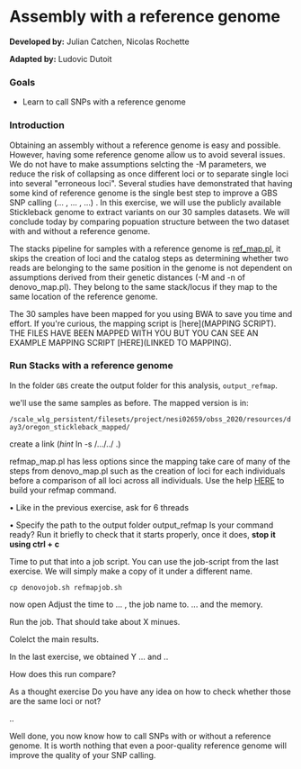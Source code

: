 # Assembly with a reference genome

**Developed by:** Julian Catchen, Nicolas Rochette

**Adapted by:** Ludovic Dutoit

### Goals
  
  - Learn to call SNPs with a reference genome

### Introduction

Obtaining an assembly without a reference genome is easy and possible. However, having some reference genome allow us to avoid several issues. We do not have to make assumptions selcting the -M parameters, we reduce the risk of collapsing as once different loci or to separate single loci into several "erroneous loci". Several studies  have demonstrated that having some kind of reference genome is the single best step to improve a GBS SNP calling (... , ... , ...) . In this exercise, we will use the publicly available Stickleback genome to extract variants on our 30 samples datasets. We will conclude today by comparing popuation structure between the two dataset with and without a reference genome.

The stacks pipeline for samples with a reference genome is [ref_map.pl](https://catchenlab.life.illinois.edu/stacks/comp/ref_map.php), it skips the creation of loci and the catalog steps as determining whether two reads are belonging to the same position in the genome is not dependent on assumptions derived from their genetic distances (-M and -n of denovo_map.pl). They belong to the same stack/locus if they map to the same location of the reference genome. 


The 30 samples have been mapped for you using BWA to save you time and effort. If you're curious, the mapping script is [here](MAPPING SCRIPT). 
THE FILES HAVE BEEN MAPPED WITH YOU BUT YOU CAN SEE AN EXAMPLE MAPPING SCRIPT [HERE](LINKED TO MAPPING).

### Run Stacks with a reference genome

In the folder `GBS` create the output folder for this analysis, `output_refmap`.

we'll use the same samples as before. The mapped version is in:


```/scale_wlg_persistent/filesets/project/nesi02659/obss_2020/resources/day3/oregon_stickleback_mapped/```

create a link (*hint* ln -s /.../../ .)

refmap_map.pl has less options since the mapping take care of many of the steps from denovo_map.pl such as the creation of loci for each individuals before a comparison of all loci across all individuals. Use the help [HERE]() to build your refmap command.

• Like in the previous exercise, ask for 6 threads 

• Specify the path to the output folder output_refmap
Is your command ready? Run it briefly to check that it starts properly, once it does, **stop it using ctrl + c**


Time to put that into a job script. You can use the job-script from the last exercise. We will simply make a copy of it under a different name.

   ```cp denovojob.sh refmapjob.sh```

now open Adjust the time to ... , the job name to. ... and the memory.

Run the job. That should take about X minues.

Colelct the main results.

In the last exercise, we obtained Y ... and ..

How does this run compare? 

As a thought exercise Do you have any idea on how to check whether those are the same loci or not?

..

Well done, you now know how to call SNPs with or without a reference genome. It is worth nothing that even a poor-quality reference genome will improve the quality of your SNP calling. 




